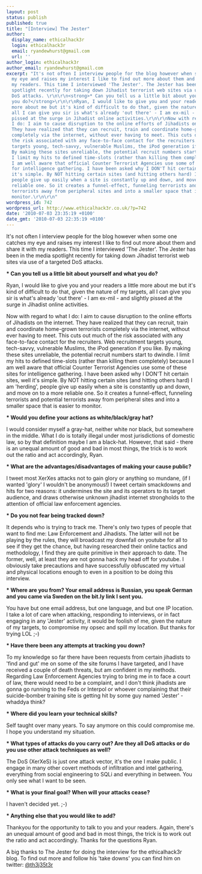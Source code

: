 ```yaml
---
layout: post
status: publish
published: true
title: "[Interview] The Jester"
author:
  display_name: ethicalhack3r
  login: ethicalhack3r
  email: ryandewhurst@gmail.com
  url: ''
author_login: ethicalhack3r
author_email: ryandewhurst@gmail.com
excerpt: "It's not often I interview people for the blog however when some one catches
  my eye and raises my interest I like to find out more about them and share it with
  my readers. This time I interviewed 'The Jester'. The Jester has been in the media
  spotlight recently for taking down Jihadist terrorist web sites via use of a targeted
  DoS attacks. \r\n\r\n<strong>* Can you tell us a little bit about yourself and what
  you do?</strong>\r\n\r\nRyan, I would like to give you and your readers a little
  more about me but it's kind of difficult to do that, given the nature of my targets,
  all I can give you sir is what's already 'out there' - I am ex-mil - and slightly
  pissed at the surge in Jihadist online activities.\r\n\r\nNow with regard to what
  I do: I aim to cause disruption to the online efforts of Jihadists on the internet.
  They have realized that they can recruit, train and coordinate home-grown terrorists
  completely via the internet, without ever having to meet. This cuts out much of
  the risk associated with any face-to-face contact for the recruiters. Web recruitment
  targets young, tech-savvy, vulnerable Muslims, the iPod generation if you like.
  By making these sites unreliable, the potential recruit numbers start to dwindle.
  I limit my hits to defined time-slots (rather than killing them completely) because
  I am well aware that official Counter Terrorist Agencies use some of these sites
  for intelligence gathering. I have been asked why I DON'T hit certain sites, well
  it's simple. By NOT hitting certain sites (and hitting others hard) I am 'herding',
  people give up easily when a site is constantly up and down, and move on to a more
  reliable one. So it creates a funnel-effect, funneling terrorists and potential
  terrorists away from peripheral sites and into a smaller space that is easier to
  monitor.\r\n\r\n"
wordpress_id: 742
wordpress_url: http://www.ethicalhack3r.co.uk/?p=742
date: '2010-07-03 23:35:19 +0100'
date_gmt: '2010-07-03 22:35:19 +0100'
---
```

<p>It's not often I interview people for the blog however when some one catches my eye and raises my interest I like to find out more about them and share it with my readers. This time I interviewed 'The Jester'. The Jester has been in the media spotlight recently for taking down Jihadist terrorist web sites via use of a targeted DoS attacks. </p>
<p><strong>* Can you tell us a little bit about yourself and what you do?</strong></p>
<p>Ryan, I would like to give you and your readers a little more about me but it's kind of difficult to do that, given the nature of my targets, all I can give you sir is what's already 'out there' - I am ex-mil - and slightly pissed at the surge in Jihadist online activities.</p>
<p>Now with regard to what I do: I aim to cause disruption to the online efforts of Jihadists on the internet. They have realized that they can recruit, train and coordinate home-grown terrorists completely via the internet, without ever having to meet. This cuts out much of the risk associated with any face-to-face contact for the recruiters. Web recruitment targets young, tech-savvy, vulnerable Muslims, the iPod generation if you like. By making these sites unreliable, the potential recruit numbers start to dwindle. I limit my hits to defined time-slots (rather than killing them completely) because I am well aware that official Counter Terrorist Agencies use some of these sites for intelligence gathering. I have been asked why I DON'T hit certain sites, well it's simple. By NOT hitting certain sites (and hitting others hard) I am 'herding', people give up easily when a site is constantly up and down, and move on to a more reliable one. So it creates a funnel-effect, funneling terrorists and potential terrorists away from peripheral sites and into a smaller space that is easier to monitor.</p>
<p><a id="more"></a><a id="more-742"></a></p>
<p><strong>* Would you define your actions as white/black/gray hat?</strong></p>
<p>I would consider myself a gray-hat, neither white nor black, but somewhere in the middle. What I do is totally illegal under most jurisdictions of domestic law, so by that definition maybe I am a black-hat. However, that said - there is an unequal amount of good and bad in most things, the trick is to work out the ratio and act accordingly, Ryan.</p>
<p><strong>* What are the advantages/disadvantages of making your cause public?</strong></p>
<p>I tweet most XerXes attacks not to gain glory or anything so mundane, (if I wanted 'glory' I wouldn't be anonymous!) I tweet certain smackdowns and hits for two reasons: it undermines the site and its operators to its target audience, and draws otherwise unknown jihadist internet strongholds to the attention of official law enforcement agencies.</p>
<p><strong>* Do you not fear being tracked down?</strong></p>
<p>It depends who is trying to track me. There's only two types of people that want to find me: Law Enforcement and Jihadists. The latter will not be playing by the rules, they will broadcast my downfall on youtube for all to see if they get the chance, but having researched their online tactics and methodology, I find they are quite primitive in their approach to date. The former, well, at least they are not gonna hack my head off for youtube. I obviously take precautions and have successfully obfuscated my virtual and physical locations enough to even in a position to be doing this interview.</p>
<p><strong>* Where are you from? Your email address is Russian, you speak German and you came via Sweden on the bit.ly link I sent you.</strong></p>
<p>You have but one email address, but one language, and but one IP location. I take a lot of care when attacking, responding to interviews, or in fact engaging in any 'Jester' activity, it would be foolish of me, given the nature of my targets, to compromise my opsec and spill my location. But thanks for trying LOL ;-)</p>
<p><strong>* Have there been any attempts at tracking you down?</strong></p>
<p>To my knowledge so far there have been requests from certain jihadists to 'find and gut' me on some of the site forums I have targeted, and I have received a couple of death threats, but am confident in my methods. Regarding Law Enforcement Agencies trying to bring me in to face a court of law, there would need to be a complaint, and I don't think jihadists are gonna go running to the Feds or Interpol or whoever complaining that their suicide-bomber training site is getting hit by some guy named 'Jester' - whaddya think?</p>
<p><strong>* Where did you learn your technical skills?</strong></p>
<p>Self taught over many years. To say anymore on this could compromise me. I hope you understand my situation.</p>
<p><strong>* What types of attacks do you carry out? Are they all DoS attacks or do you use other attack techniques as well?</strong></p>
<p>The DoS (XerXeS) is just one attack vector, it's the one I make public. I engage in many other covert methods of infiltration and intel gathering, everything from social engineering to SQLi and everything in between. You only see what I want to be seen.</p>
<p><strong>* What is your final goal? When will your attacks cease?</strong></p>
<p>I haven't decided yet. ;-)</p>
<p><strong>* Anything else that you would like to add?</strong></p>
<p>Thankyou for the opportunity to talk to you and your readers. Again, there's an unequal amount of good and bad in most things, the trick is to work out the ratio and act accordingly. Thanks for the questions Ryan.</p>
<p>A big thanks to The Jester for doing the interview for the ethicalhack3r blog. To find out more and follow his 'take downs' you can find him on twitter: <a href="http://www.twitter.com/th3j35t3r" target="_blank">@th3j35t3r</a></p>
